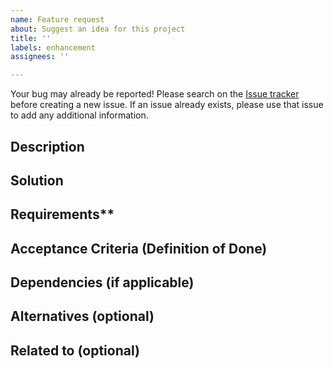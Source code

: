 ```yaml
---
name: Feature request
about: Suggest an idea for this project
title: ''
labels: enhancement
assignees: ''

---
```


<!-- Please remove unwanted/unrelated/irrelevant information such as comments.
Please copy any output files into a public Github gist (see https://gist.github.com/) 
and link to the gist, rather than relying on paths that might change. -->

Your bug may already be reported!
Please search on the [Issue tracker](https://github.com/ufs-community/ufs-srweather-app/issues) before creating a new issue. If an issue already exists, please use that issue to add any additional information.

## Description
<!-- Provide a clear and concise description of the problem to be solved. -->
<!-- What problem needs to be fixed? -->
<!-- What new capability needs to be added? --> 

## Solution
<!-- Add a clear and concise description of the proposed solution. -->

## Requirements**
<!-- What does the new code need to accomplish? Does it require an update 
to a version of software (e.g. modules of NCEPLibs, NetCDF, etc.), components 
(e.g. UFS-Weather-Model), or system tools (e.g. python3) -->

## Acceptance Criteria (Definition of Done)
<!-- What does it mean for this feature to be finished? -->

## Dependencies (if applicable)
<!-- What must be done before this issue can be solved? Add issue dependencies 
as appropriate e.g. depends on #IssueNumber -->
<!-- Does this block progress on other issues? Add this issue as a dependency to 
other issues as appropriate e.g. #IssueNumber has a dependency on this issue -->

## Alternatives (optional)
<!-- If applicable, add a description of any alternative solutions or features 
you've considered. -->

## Related to (optional)
<!-- Directly reference any issues or PRs in this or other repositories that this 
is related to, and describe how they are related. -->
